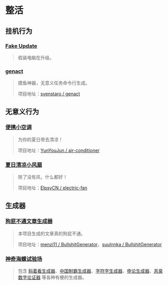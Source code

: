 # 整活

## 挂机行为

### [Fake Update](https://fakeupdate.net/)

> 假装电脑在升级。

### [genact](https://svenstaro.github.io/genact/)

> 摸鱼神器，无意义任务命令行生成。
> 
> 项目地址：[svenstaro / genact](https://github.com/svenstaro/genact)

## 无意义行为

### [便携小空调](https://ac.yunyoujun.cn/)

> 为你的夏日带去清凉！
>
> 项目地址：[YunYouJun / air-conditioner](https://github.com/YunYouJun/air-conditioner)

### [夏日清凉小风扇](https://fan.elpsy.cn/)

> 除了没有风，什么都好！
>
> 项目地址：[ElpsyCN / electric-fan](https://github.com/ElpsyCN/electric-fan)

## 生成器

### [狗屁不通文章生成器](https://suulnnka.github.io/BullshitGenerator/index.html)

> 本项目生成的文章真的狗屁不通。
> 
> 项目地址：[menzi11 / BullshitGenerator](https://github.com/menzi11/BullshitGenerator)，[suulnnka / BullshitGenerator](https://github.com/suulnnka/BullshitGenerator)

### [神奇海螺试验场](https://github.com/suulnnka/BullshitGenerator)

> 包含 [斜着看生成器](https://lab.magiconch.com/xzk/)、[中国制霸生成器](https://lab.magiconch.com/china-ex/)、[字符字生成器](https://magiconch.com/fontfont/)、[申论生成器](https://sojo.im/slscq/)、[恶臭数字论证器](https://lab.magiconch.com/homo/) 等各种有梗的生成器。

